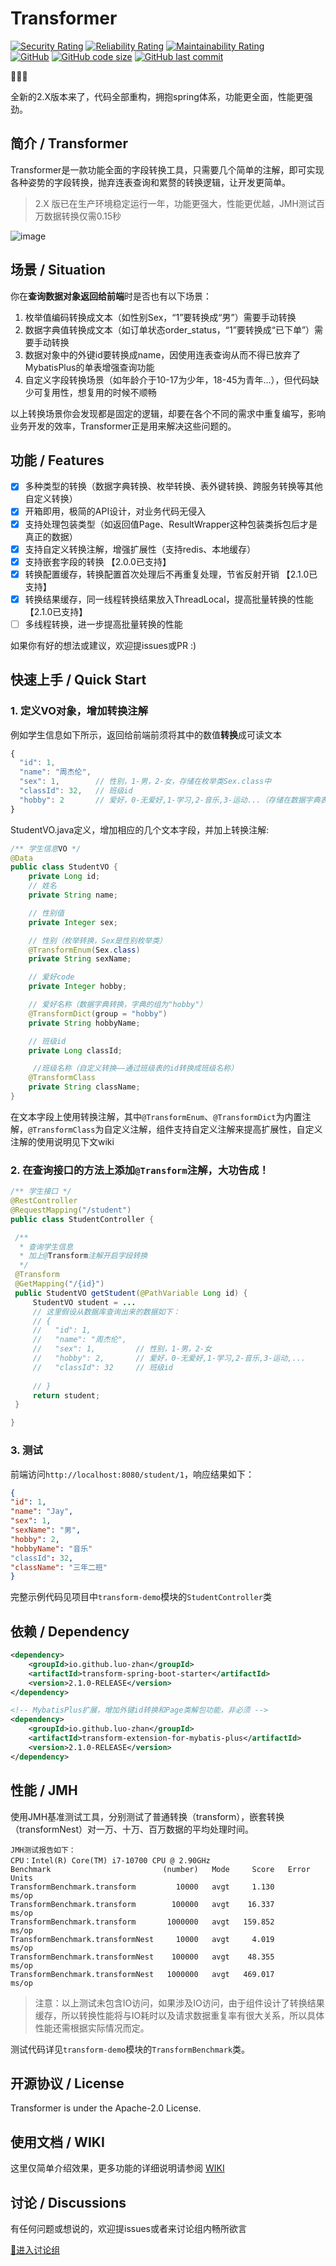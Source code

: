 # Transformer

[![Security Rating](https://sonarcloud.io/api/project_badges/measure?project=luo-zhan_Transformer&metric=security_rating)](https://sonarcloud.io/summary/new_code?id=luo-zhan_Transformer)
[![Reliability Rating](https://sonarcloud.io/api/project_badges/measure?project=luo-zhan_Transformer&metric=reliability_rating)](https://sonarcloud.io/summary/new_code?id=luo-zhan_Transformer)
[![Maintainability Rating](https://sonarcloud.io/api/project_badges/measure?project=luo-zhan_Transformer&metric=sqale_rating)](https://sonarcloud.io/summary/new_code?id=luo-zhan_Transformer)<br>
[![GitHub](https://img.shields.io/github/license/luo-zhan/Transformer)](http://opensource.org/licenses/apache-2-0)
[![GitHub code size](https://img.shields.io/github/languages/code-size/Robot-L/transformer)]()
[![GitHub last commit](https://img.shields.io/github/last-commit/Robot-L/translator?label=last%20commit)]()

🎉🎉🎉

全新的2.X版本来了，代码全部重构，拥抱spring体系，功能更全面，性能更强劲。

## 简介 / Transformer

Transformer是一款功能全面的字段转换工具，只需要几个简单的注解，即可实现各种姿势的字段转换，抛弃连表查询和累赘的转换逻辑，让开发更简单。

> 2.X 版已在生产环境稳定运行一年，功能更强大，性能更优越，JMH测试百万数据转换仅需0.15秒
>
![image](https://msb-edu-dev.oss-cn-beijing.aliyuncs.com/test/Transform.png)

## 场景 / Situation

你在**查询数据对象返回给前端**时是否也有以下场景：

1. 枚举值编码转换成文本（如性别Sex，“1”要转换成“男”）需要手动转换
2. 数据字典值转换成文本（如订单状态order_status，“1”要转换成“已下单”）需要手动转换
3. 数据对象中的外键id要转换成name，因使用连表查询从而不得已放弃了MybatisPlus的单表增强查询功能
4. 自定义字段转换场景（如年龄介于10-17为少年，18-45为青年...），但代码缺少可复用性，想复用的时候不顺畅

以上转换场景你会发现都是固定的逻辑，却要在各个不同的需求中重复编写，影响业务开发的效率，Transformer正是用来解决这些问题的。

## 功能 / Features

- [x] 多种类型的转换（数据字典转换、枚举转换、表外键转换、跨服务转换等其他自定义转换）
- [x] 开箱即用，极简的API设计，对业务代码无侵入
- [x] 支持处理包装类型（如返回值Page、ResultWrapper这种包装类拆包后才是真正的数据）
- [x] 支持自定义转换注解，增强扩展性（支持redis、本地缓存）
- [x] 支持嵌套字段的转换 【2.0.0已支持】
- [x] 转换配置缓存，转换配置首次处理后不再重复处理，节省反射开销 【2.1.0已支持】
- [x] 转换结果缓存，同一线程转换结果放入ThreadLocal，提高批量转换的性能 【2.1.0已支持】
- [ ] 多线程转换，进一步提高批量转换的性能

如果你有好的想法或建议，欢迎提issues或PR :)

## 快速上手 / Quick Start

### 1. 定义VO对象，增加转换注解

例如学生信息如下所示，返回给前端前须将其中的数值**转换**成可读文本

```js
{
  "id": 1, 
  "name": "周杰伦", 
  "sex": 1,        // 性别，1-男，2-女，存储在枚举类Sex.class中
  "classId": 32,   // 班级id
  "hobby": 2       // 爱好，0-无爱好,1-学习,2-音乐,3-运动...（存储在数据字典表中，分组名为"hobby"）
}
```

StudentVO.java定义，增加相应的几个文本字段，并加上转换注解:

```java
/** 学生信息VO */
@Data
public class StudentVO {
    private Long id;
    // 姓名
    private String name;

    // 性别值
    private Integer sex;

    // 性别（枚举转换，Sex是性别枚举类）
    @TransformEnum(Sex.class)
    private String sexName;

    // 爱好code
    private Integer hobby;

    // 爱好名称（数据字典转换，字典的组为"hobby"）
    @TransformDict(group = "hobby")
    private String hobbyName;

    // 班级id
    private Long classId;

     //班级名称（自定义转换——通过班级表的id转换成班级名称）
    @TransformClass
    private String className;
}
```
  在文本字段上使用转换注解，其中`@TransformEnum`、`@TransformDict`为内置注解，`@TransformClass`为自定义注解，组件支持自定义注解来提高扩展性，自定义注解的使用说明见下文wiki

### 2. 在查询接口的方法上添加`@Transform`注解，大功告成！
   ```java
   /** 学生接口 */
   @RestController
   @RequestMapping("/student")
   public class StudentController {

    /**
     * 查询学生信息
     * 加上@Transform注解开启字段转换
     */
    @Transform
    @GetMapping("/{id}")
    public StudentVO getStudent(@PathVariable Long id) {
        StudentVO student = ...
        // 这里假设从数据库查询出来的数据如下：
        // {
        //   "id": 1, 
        //   "name": "周杰伦", 
        //   "sex": 1,         // 性别，1-男，2-女
        //   "hobby": 2,       // 爱好，0-无爱好,1-学习,2-音乐,3-运动,...
        //   "classId": 32     // 班级id
        
        // }
        return student;
    }

}
   ```

### 3. 测试

前端访问`http://localhost:8080/student/1`，响应结果如下：

   ```json
   {
  "id": 1,
  "name": "Jay",
  "sex": 1,
  "sexName": "男",
  "hobby": 2,
  "hobbyName": "音乐"
  "classId": 32,
  "className": "三年二班"
}
   ```

完整示例代码见项目中`transform-demo`模块的`StudentController`类

## 依赖 / Dependency
   ```xml
   <dependency>
       <groupId>io.github.luo-zhan</groupId>
       <artifactId>transform-spring-boot-starter</artifactId>
       <version>2.1.0-RELEASE</version>
   </dependency>
   
  <!-- MybatisPlus扩展，增加外键id转换和Page类解包功能，非必须 -->
   <dependency>
       <groupId>io.github.luo-zhan</groupId>
       <artifactId>transform-extension-for-mybatis-plus</artifactId>
       <version>2.1.0-RELEASE</version>
   </dependency>
 
   ```

## 性能 / JMH

使用JMH基准测试工具，分别测试了普通转换（transform），嵌套转换（transformNest）对一万、十万、百万数据的平均处理时间。

```agsl
JMH测试报告如下：
CPU：Intel(R) Core(TM) i7-10700 CPU @ 2.90GHz
Benchmark                         (number)   Mode     Score   Error   Units
TransformBenchmark.transform         10000   avgt     1.130           ms/op
TransformBenchmark.transform        100000   avgt    16.337           ms/op
TransformBenchmark.transform       1000000   avgt   159.852           ms/op
TransformBenchmark.transformNest     10000   avgt     4.019           ms/op
TransformBenchmark.transformNest    100000   avgt    48.355           ms/op
TransformBenchmark.transformNest   1000000   avgt   469.017           ms/op
```

> 注意：以上测试未包含IO访问，如果涉及IO访问，由于组件设计了转换结果缓存，所以转换性能将与IO耗时以及请求数据重复率有很大关系，所以具体性能还需根据实际情况而定。

测试代码详见`transform-demo`模块的`TransformBenchmark`类。

## 开源协议 / License

Transformer is under the Apache-2.0 License.

## 使用文档 / WIKI

这里仅简单介绍效果，更多功能的详细说明请参阅 [WIKI](https://github.com/luo-zhan/Transformer/wiki)

## 讨论 / Discussions

有任何问题或想说的，欢迎提issues或者来讨论组内畅所欲言

[💬进入讨论组](https://github.com/luo-zhan/Transformer/discussions)
